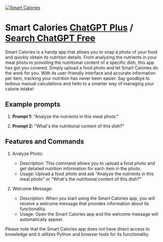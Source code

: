 
[![Smart Calories](https://files.oaiusercontent.com/file-AR358jpKoEAlN4JfM6tZHmd1?se=2123-10-17T10%3A53%3A47Z&sp=r&sv=2021-08-06&sr=b&rscc=max-age%3D31536000%2C%20immutable&rscd=attachment%3B%20filename%3D347ee691-a364-4fd7-9ed9-42c7ec26cd81.png&sig=VZCAg9UbqFOXixStfhpMBk9vfNTvsZmFtUSd9k1%2BqO4%3D)](https://chat.openai.com/g/g-c1Td5YGgP-smart-calories)

# Smart Calories [ChatGPT Plus](https://chat.openai.com/g/g-c1Td5YGgP-smart-calories) / [Search ChatGPT Free](https://gptcall.net/index.html#/?search=Smart%20Calories)

Smart Calories is a handy app that allows you to snap a photo of your food and quickly obtain its nutrition details. From analyzing the nutrients in your meal photo to providing the nutritional content of a specific dish, this app has got you covered. Simply upload a food photo and let Smart Calories do the work for you. With its user-friendly interface and accurate information per item, tracking your nutrition has never been easier. Say goodbye to tedious manual calculations and hello to a smarter way of managing your calorie intake!

## Example prompts

1. **Prompt 1:** "Analyze the nutrients in this meal photo."

2. **Prompt 2:** "What's the nutritional content of this dish?"

## Features and Commands

1. Analyze Photo:
    - Description: This command allows you to upload a food photo and get detailed nutrition information for each item in the photo.
    - Usage: Upload a food photo and ask "Analyze the nutrients in this meal photo" or "What's the nutritional content of this dish?"

2. Welcome Message:
    - Description: When you start using the Smart Calories app, you will receive a welcome message that provides information about its functionality.
    - Usage: Open the Smart Calories app and the welcome message will automatically appear.

Please note that the Smart Calories app does not have direct access to knowledge and it utilizes Python and browser tools for its functionality.


